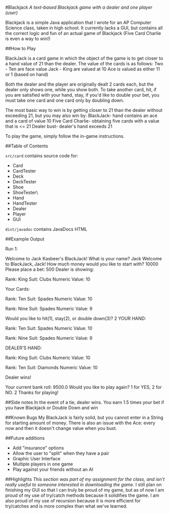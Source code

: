 #Blackjack
*A text-based Blackjack game with a dealer and one player (user)*

Blackjack is a simple Java application that I wrote for an AP Computer Science class, taken in high school.  It currently lacks a GUI, but contains all the correct logic and fun of an actual game of Blackjack (Five Card Charlie is even a way to win!)

##How to Play

BlackJack is a card game in which the object of the game is to get closer to a hand value of 21 than the dealer.  The value of the cards is as follows:
Two - Ten are face value
Jack - King are valued at 10
Ace is valued as either 11 or 1 (based on hand)

Both the dealer and the player are originally dealt 2 cards each, but the dealer only shows one, while you show both.  To take another card, hit, if you are satisfied with your hand, stay, if you'd like to double your bet, you must take one card and one card only by doubling down.

The most basic way to win is by getting closer to 21 than the dealer without exceeding 21, but you may also win by:
BlackJack- hand contains an ace and a card of value 10
Five Card Charlie- obtaining five cards with a  value that is <= 21
Dealer bust- dealer's hand exceeds 21

To play the game, simply follow the in-game instructions.

##Table of Contents

`src/card` contains source code for:
- Card
- CardTester
- Deck
- DeckTester
- Shoe
- ShoeTester\
- Hand
- HandTester
- Dealer
- Player
- GUI

`dist/javadoc` contains JavaDocs HTML

##Example Output

Run 1:

Welcome to Jack Kasbeer's BlackJack!
What is your name?
Jack
Welcome to BlackJack, Jack!
How much money would you like to start with?
10000
Please place a bet:
500
Dealer is showing:

Rank: King
Suit: Clubs
Numeric Value: 10


Your Cards:

Rank: Ten
Suit: Spades
Numeric Value: 10

Rank: Nine
Suit: Spades
Numeric Value: 9

Would you like to hit(1), stay(2), or double down(3)?
2
YOUR HAND:

Rank: Ten
Suit: Spades
Numeric Value: 10

Rank: Nine
Suit: Spades
Numeric Value: 9

DEALER'S HAND:

Rank: King
Suit: Clubs
Numeric Value: 10

Rank: Ten
Suit: Diamonds
Numeric Value: 10

Dealer wins!

Your current bank roll: 9500.0
Would you like to play again? 1 for YES, 2 for NO.
2
Thanks for playing!

##Side notes
In the event of a tie, dealer wins.
You earn 1.5 times your bet if you have Blackjack or Double Down and win

##Known Bugs
My BlackJack is fairly solid, but you cannot enter in a String for starting amount of money.
There is also an issue with the Ace: every now and then it doesn't change value when you bust.

##Future additions
- Add "insurance" options
- Allow the user to "split" when they have a pair
- Graphic User Interface
- Multiple players in one game
- Play against your friends without an AI

##Highlights
*This section was part of my assignment for the class, and isn't really useful to someone interested in downloading the game.*
I still plan on finishing my GUI so that I can truly be proud of my game, but as of now I am proud of my use of try/catch methods because it solidifies the game.  I am also proud of my use of recursion because it is more efficient for try/catches and is more complex than what we've learned.
